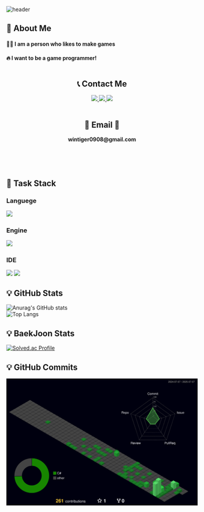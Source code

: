 <div>

  <!--Header Part-->
  ![header](https://capsule-render.vercel.app/api?type=waving&color=gradient&height=300&text=Welcome%20to-nl-Adonis'%20GitHub%20%F0%9F%A4%97)

</div>

<div>
  <!--Body Part-->
  
  ## 🐻 About Me<br/>
  #### 🙋‍♂️ I am a person who likes to make games<br/>
  #### 🔥 I want to be a game programmer!<br/><br/>

  ## <div align= "center">📞 Contact Me<br/>
  <div align= "center"> <a href=https://www.instagram.com/dung.__.ho> <img src="https://img.shields.io/badge/Instagram-E4405F?style=for-the-badge&logo=Instagram&logoColor=white&link=https://www.instagram.com/dung.__.ho"> </a>
  <a href=mailto:wintiger0908@gmail.com> <img src="https://img.shields.io/badge/Gmail-EA4335?style=for-the-badge&logo=Gmail&logoColor=white&link=mailto:wintiger0908@gmail.com"> </a>
  <a href=https://www.notion.so/Adonis-s-Space-209b1f49203e8019a3e7db53883691f8> <img src="https://img.shields.io/badge/Notion-000000?style=for-the-badge&logo=Notion&logoColor=white&link=https://www.notion.so/Adonis-s-Space-209b1f49203e8019a3e7db53883691f8"> </a>
          </div><br>
    <div align= "center">  </div> 
    <h2 align="center">📧 Email 📧</h2>
<p align="center">
  <Strong> wintiger0908@gmail.com </Strong>
</p><br>
  <br/>
  <br/>

  ## 🧮 Task Stack
  ### Languege
  <!--C#-->
  <img src="https://img.shields.io/badge/CSharp-239120?style=flat-square&logo=C&logoColor=white"/><br/>
  ### Engine
  <!--Unity-->
  <img src="https://img.shields.io/badge/Unity-000000?style=flat-square&logo=Unity&logoColor=Blue"/><br/>  
  ### IDE
  <!--Visual Studio-->
  <img src="https://img.shields.io/badge/VisualStudio-239120?style=flat-square&logo=Visual-Studio&logoColor=white"/>
  <!--Rider-->
  <img src="https://img.shields.io/badge/Rider-000000?style=flat-square&logo=Rider&logoColor=white"/>


  ## :bulb: GitHub Stats
  ![Anurag's GitHub stats](https://github-readme-stats.vercel.app/api?username=Adonis0219&show_icons=true&theme=radical)<br/>
  ![Top Langs](https://github-readme-stats.vercel.app/api/top-langs/?username=Adonis0219&layout=compact)
  ## :bulb: BaekJoon Stats
  [![Solved.ac Profile](http://mazassumnida.wtf/api/v2/generate_badge?boj=sinju0221)](https://solved.ac/sinju0221/)
  ## :bulb: GitHub Commits
  ![](./profile-3d-contrib/profile-night-green.svg)
  
</div>

